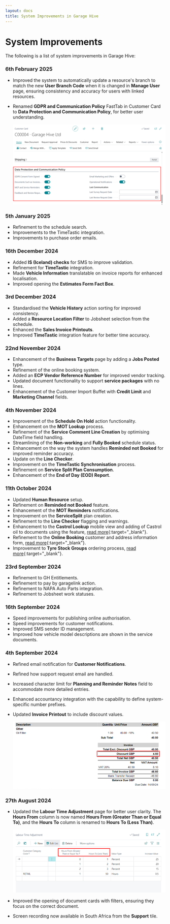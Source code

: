 ```yaml
---
layout: docs
title: System Improvements in Garage Hive
---
```


# System Improvements
The following is a list of system improvements in Garage Hive:

### 6th February 2025
* Improved the system to automatically update a resource's branch to match the new **User Branch Code** when it is changed in **Manage User** page, ensuring consistency and accuracy for users with linked resources.  
* Renamed **GDPR and Communication Policy** FastTab in Customer Card to **Data Protection and Communication Policy**, for better user understanding.

   ![](media/garagehive-data-protection-and-communication-policy.png)

### 5th January 2025
* Refinement to the schedule search.
* Improvements to the TimeTastic integration.
* Improvements to purchase order emails.

### 16th December 2024
* Added **IS (Iceland) checks** for SMS to improve validation.  
* Refinement for **TimeTastic** integration.  
* Made **Vehicle Information** translatable on invoice reports for enhanced localisation.  
* Improved opening the **Estimates Form Fact Box**.  

### 3rd December 2024 
* Standardised the **Vehicle History** action sorting for improved consistency.  
* Added a **Resource Location Filter** to Jobsheet selection from the schedule.   
* Enhanced the **Sales Invoice Printouts**.  
* Improved **TimeTastic** integration feature for better time accuracy.  

### 22nd November 2024
* Enhancement of the **Business Targets** page by adding a **Jobs Posted** type.  
* Refinement of the online booking system.  
* Added an **ECP Vendor Reference Number** for improved vendor tracking.  
* Updated document functionality to support **service packages** with no lines.  
* Enhancement of the Customer Import Buffet with **Credit Limit** and **Marketing Channel** fields.  

### 4th November 2024
* Improvement of the **Schedule On Hold** action functionality.
* Enhancement on the **MOT Lookup** process.
* Refinement of the **Service Comment Line Creation** by optimising DateTime field handling.
* Streamlining of the **Non-working** and **Fully Booked** schedule status.
* Enhancement on the way the system handles **Reminded not Booked** for improved reminder accuracy.
* Update on the **Line Checker**.
* Improvement on the **TimeTastic Synchronisation** process.
* Refinement on **Service Split Plan Consumption**.
* Enhancement of the **End of Day (EOD) Report**.

### 11th October 2024
* Updated **Human Resource** setup.
* Refinement on **Reminded not Booked** feature.
* Enhancement of the **MOT Reminders** notifications.
* Improvement on the **ServiceSplit** plan creation.
* Refinement to the **Line Checker** flagging and warnings.
* Enhancement to the **Castrol Lookup** mobile view and adding of Castrol oil to documents using the feature, [read more](garagehive-castrol-lookup.html){:target="_blank"}.
* Refinement to the **Online Booking** customer and address information form, [read more](garagehive-onlinebooking-setup.html){:target="_blank"}.
* Improvement to **Tyre Stock Groups** ordering process, [read more](garagehive-tyre-stock-groups.html#enable-tyre-stock-group-ordering-in-requisition-worksheet){:target="_blank"}.

### 23rd September 2024
* Refinement to GH Entitlements.
* Refinement to pay by garagelink action.
* Refinement to NAPA Auto Parts integration.
* Refinement to Jobsheet work statuses.

### 16th September 2024
* Speed improvements for publishing online authorisation.
* Speed improvements for customer notifications.
* Improved SMS sender ID management.
* Improved how vehicle model descriptions are shown in the service documents.

### 4th September 2024
* Refined email notification for **Customer Notifications**.
* Refined how support request email are handled.
* Increased character limit for **Planning and Reminder Notes** field to accommodate more detailed entries.
* Enhanced accountancy integration with the capability to define system-specific number prefixes.
* Updated **Invoice Printout** to include discount values.

   ![](media/garagehive-discount-on-printout.png)


### 27th August 2024
* Updated the **Labour Time Adjustment** page for better user clarity. The **Hours From** column is now named **Hours From (Greater Than or Equal To)**, and the **Hours To** column is renamed to **Hours To (Less Than)**.

   ![](media/garagehive-labour-time-adjustment-page.png)

* Improved the opening of document cards with filters, ensuring they focus on the correct document.
* Screen recording now available in South Africa from the **Support** tile.